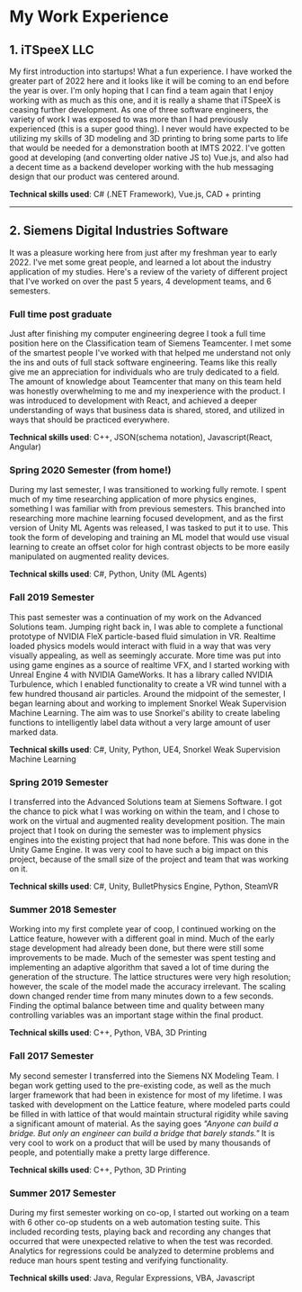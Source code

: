 # My Work Experience

## 1. iTSpeeX LLC

My first introduction into startups! What a fun experience. I have worked the greater part of 2022 here and it looks like it will be coming to an end before the year is over. I'm only hoping that I can find a team again that I enjoy working with as much as this one, and it is really a shame that iTSpeeX is ceasing further development. As one of three software engineers, the variety of work I was exposed to was more than I had previously experienced (this is a super good thing). I never would have expected to be utilizing my skills of 3D modeling and 3D printing to bring some parts to life that would be needed for a demonstration booth at IMTS 2022. I've gotten good at developing (and converting older native JS to) Vue.js, and also had a decent time as a backend developer working with the hub messaging design that our product was centered around. 

**Technical skills used**: C# (.NET Framework), Vue.js, CAD + printing

---

## 2. Siemens Digital Industries Software

It was a pleasure working here from just after my freshman year to early 2022. I've met some great people, and learned a lot about the industry application of my studies. Here's a review of the variety of different project that I've worked on over the past 5 years, 4 development teams, and 6 semesters.

### Full time post graduate 

Just after finishing my computer engineering degree I took a full time position here on the Classification team of Siemens Teamcenter. I met some of the smartest people I've worked with that helped me understand not only the ins and outs of full stack software engineering. Teams like this really give me an appreciation for individuals who are truly dedicated to a field. The amount of knowledge about Teamcenter that many on this team held was honestly overwhelming to me and my inexperience with the product. I was introduced to development with React, and achieved a deeper understanding of ways that business data is shared, stored, and utilized in ways that should be practiced everywhere.

**Technical skills used**: C++, JSON(schema notation), Javascript(React, Angular) 

### Spring 2020 Semester (from home!)

During my last semester, I was transitioned to working fully remote. I spent much of my time researching application of more physics engines, something I was familiar with from previous semesters. This branched into researching more machine learning focused development, and as the first version of Unity ML Agents was released, I was tasked to put it to use. This took the form of developing and training an ML model that would use visual learning to create an offset color for high contrast objects to be more easily manipulated on augmented reality devices. 

**Technical skills used**: C#, Python, Unity (ML Agents)

### Fall 2019 Semester

This past semester was a continuation of my work on the Advanced Solutions team. Jumping right back in, I was able to complete a functional prototype of NVIDIA FleX particle-based fluid simulation in VR. Realtime loaded physics models would interact with fluid in a way that was very visually appealing, as well as seemingly accurate. More time was put into using game engines as a source of realtime VFX, and I started working with Unreal Engine 4 with NVIDIA GameWorks. It has a library called NVIDIA Turbulence, which I enabled functionality to create a VR wind tunnel with a few hundred thousand air particles. Around the midpoint of the semester, I began learning about and working to implement Snorkel Weak Supervision Machine Learning. The aim was to use Snorkel's ability to create labeling functions to intelligently label data without a very large amount of user marked data. 

**Technical skills used**: C#, Unity, Python, UE4, Snorkel Weak Supervision Machine Learning

### Spring 2019 Semester

I transferred into the Advanced Solutions team at Siemens Software. I got the chance to pick what I was working on within the team, and I chose to work on the virtual and augmented reality development position. The main project that I took on during the semester was to implement physics engines into the existing project that had none before. This was done in the Unity Game Engine. It was very cool to have such a big impact on this project, because of the small size of the project and team that was working on it. 

**Technical skills used**: C#, Unity, BulletPhysics Engine, Python, SteamVR

### Summer 2018 Semester

Working into my first complete year of coop, I continued working on the Lattice feature, however with a different goal in mind. Much of the early stage development had already been done, but there were still some improvements to be made. Much of the semester was spent testing and implementing an adaptive algorithm that saved a lot of time during the generation of the structure. The lattice structures were very high resolution; however, the scale of the model made the accuracy irrelevant. The scaling down changed render time from many minutes down to a few seconds. Finding the optimal balance between time and quality between many controlling variables was an important stage within the final product. 

**Technical skills used**: C++, Python, VBA, 3D Printing

### Fall 2017 Semester

My second semester I transferred into the Siemens NX Modeling Team. I began work getting used to the pre-existing code, as well as the much larger framework that had been in existence for most of my lifetime. I was tasked with development on the Lattice feature, where modeled parts could be filled in with lattice of that would maintain structural rigidity while saving a significant amount of material. As the saying goes *"Anyone can build a bridge. But only an engineer can build a bridge that barely stands."* It is very cool to work on a product that will be used by many thousands of people, and potentially make a pretty large difference. 

**Technical skills used**: C++, Python, 3D Printing

### Summer 2017 Semester

During my first semester working on co-op, I started out working on a team with 6 other co-op students on a web automation testing suite. This included recording tests, playing back and recording any changes that occurred that were unexpected relative to when the test was recorded. Analytics for regressions could be analyzed to determine problems and reduce man hours spent testing and verifying functionality.

**Technical skills used**: Java, Regular Expressions, VBA, Javascript